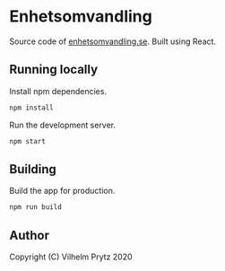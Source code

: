 # Enhetsomvandling

Source code of [enhetsomvandling.se](https://enhetsomvandling.se). Built using React.

## Running locally

Install npm dependencies.

```bash
npm install
```

Run the development server.

```bash
npm start
```

## Building

Build the app for production.

```bash
npm run build
```

## Author

Copyright (C) Vilhelm Prytz 2020

